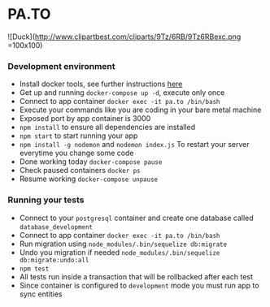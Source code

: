 # PA.TO 

![Duck](http://www.clipartbest.com/cliparts/9Tz/6RB/9Tz6RBexc.png =100x100)

### Development environment

 - Install docker tools, see further instructions [here](https://www.docker.com/products/overview)
 - Get up and running `docker-compose up -d`, execute only once
 - Connect to app container `docker exec -it pa.to /bin/bash`
  - Execute your commands like you are coding in your bare metal machine
  - Exposed port by app container is 3000
  - `npm install` to ensure all dependencies are installed
  - `npm start` to start running your app
  - `npm install -g nodemon` and `nodemon index.js` To restart your server everytime you change some code
 - Done working today `docker-compose pause`
  - Check paused containers `docker ps`
 - Resume working `docker-compose unpause`
 
###  Running your tests

 - Connect to your `postgresql` container and create one database called `database_development`
 - Connect to app container `docker exec -it pa.to /bin/bash`
 - Run migration using `node_modules/.bin/sequelize db:migrate`
  - Undo you migration if needed `node_modules/.bin/sequelize db:migrate:undo:all`
 - `npm test`
  - All tests run inside a transaction that will be rollbacked after each test
  - Since container is configured to `development` mode you must run app to sync entities